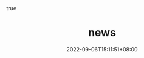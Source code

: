 ---
title: "news"
date: 2022-09-06T15:11:51+08:00
draft: true
math: true
description: "This is meta description"
---